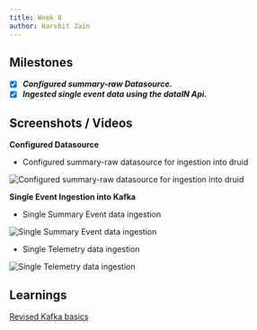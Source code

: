 ```yaml
---
title: Week 8
author: Harshit Jain
---
```


## Milestones

- [x] ***Configured summary-raw Datasource.***
- [x] ***Ingested single event data using the dataIN Api.***

## Screenshots / Videos 

**Configured Datasource**

- Configured summary-raw datasource for ingestion into druid 

![Configured summary-raw datasource for ingestion into druid](https://drive.google.com/uc?id=18MXYupFAy0vD0GCbjmRpOgL0369z3eVY)

**Single Event Ingestion into Kafka**

- Single Summary Event data ingestion

![Single Summary Event data ingestion](https://drive.google.com/uc?id=1FI77IoeWle-l8KlYqqpe-IjE_ib2pDZ7)

- Single Telemetry data ingestion

![Single Telemetry data ingestion](https://drive.google.com/uc?id=1tIruaZn559j3skYf7b32gBdCxJty8095)


## Learnings
[Revised Kafka basics](https://www.geeksforgeeks.org/topics-partitions-and-offsets-in-apache-kafka/)